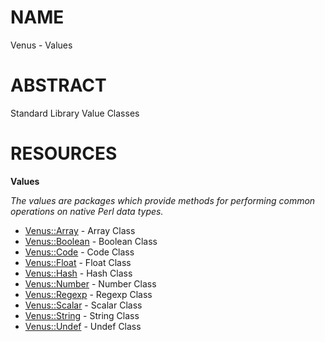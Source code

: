 # NAME

Venus - Values

# ABSTRACT

Standard Library Value Classes

# RESOURCES

**Values**

_The values are packages which provide methods for performing common operations on native Perl data types._

- [Venus::Array](https://github.com/awncorp/venus/blob/master/lib/Venus/Array.pod) - Array Class
- [Venus::Boolean](https://github.com/awncorp/venus/blob/master/lib/Venus/Boolean.pod) - Boolean Class
- [Venus::Code](https://github.com/awncorp/venus/blob/master/lib/Venus/Code.pod) - Code Class
- [Venus::Float](https://github.com/awncorp/venus/blob/master/lib/Venus/Float.pod) - Float Class
- [Venus::Hash](https://github.com/awncorp/venus/blob/master/lib/Venus/Hash.pod) - Hash Class
- [Venus::Number](https://github.com/awncorp/venus/blob/master/lib/Venus/Number.pod) - Number Class
- [Venus::Regexp](https://github.com/awncorp/venus/blob/master/lib/Venus/Regexp.pod) - Regexp Class
- [Venus::Scalar](https://github.com/awncorp/venus/blob/master/lib/Venus/Scalar.pod) - Scalar Class
- [Venus::String](https://github.com/awncorp/venus/blob/master/lib/Venus/String.pod) - String Class
- [Venus::Undef](https://github.com/awncorp/venus/blob/master/lib/Venus/Undef.pod) - Undef Class